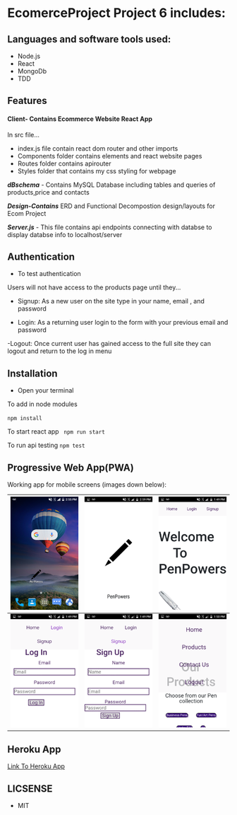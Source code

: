 # EcomerceProject Project 6 includes:

## Languages and software tools used:
 - Node.js
 - React
 - MongoDb
 - TDD
 ## Features
#### Client- Contains Ecommerce Website React App
In src file...
- index.js file contain react dom router and other imports
- Components folder contains elements and react website pages
- Routes folder contains apirouter
- Styles folder that contains my css styling for webpage


**_dBschema_** - Contains MySQL Database including tables and queries of products,price and contacts

**_Design-Contains_** ERD and Functional Decompostion design/layouts for Ecom Project

**_Server.js_** - This file contains api endpoints connecting with databse  to display databse info to localhost/server


## Authentication

* To test authentication

Users will not have access to the products page until they...

- Signup:  As a new user on the site type in your name, email , and password 

- Login: As a returning user login to the form with your previous email and password

-Logout: Once current user has gained access to the full site they can logout and return to the log in menu


## Installation

* Open your terminal
 
 To add in node modules

  `npm install` 

To start react app
  ` npm run start`

  To run api testing
  `npm test`


 ## Progressive Web App(PWA)
 Working app for mobile screens (images down below):

<img src="client/Screenshot_2019-12-04-14-55-41.png" alt="penpowers home" width="250x">|<img src="client/Screenshot_2019-12-04-14-59-46.png" alt="penpowers home" width="250x"> | <img src="client/Screenshot_2019-12-04-13-49-22.png" alt="penpowers home" width="250x">
--- | --- | ---
 <img src="client/Screenshot_2019-12-04-13-49-33.png" alt="penpowers home" width="250x">| <img src="client/Screenshot_2019-12-04-13-49-39.png" alt="penpowers home" width="250x"> | <img src="client/Screenshot_2019-12-04-13-50-47.png" alt="penpowers home" width="250x">


## Heroku App

[Link To Heroku App](https://penpowers.herokuapp.com/)



 ## LICSENSE 
 * MIT



   


